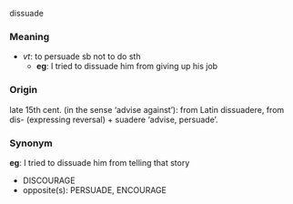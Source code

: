 dissuade
### Meaning
+ _vt_: to persuade sb not to do sth
	+ __eg__: I tried to dissuade him from giving up his job

### Origin

late 15th cent. (in the sense ‘advise against’): from Latin dissuadere, from dis- (expressing reversal) + suadere ‘advise, persuade’.

### Synonym

__eg__: I tried to dissuade him from telling that story

+ DISCOURAGE
+ opposite(s): PERSUADE, ENCOURAGE


